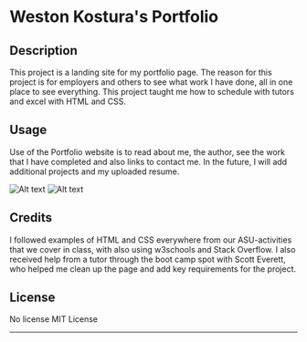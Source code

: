 # Weston Kostura's Portfolio

## Description

This project is a landing site for my portfolio page. The reason for this project is for employers and others to see what work I have done, all in one place to see everything. This project taught me how to schedule with tutors and excel with HTML and CSS.



## Usage

Use of the Portfolio website is to read about me, the author, see the work that I have completed and also links to contact me. In the future, I will add additional projects and my uploaded resume.

![Alt text](/challenge-week2/Assets/Screenshot1.png)
![Alt text](/challenge-week2/Assets/Screenshot2.png)


## Credits

I followed examples of HTML and CSS everywhere from our ASU-activities that we cover in class, with also using w3schools and Stack Overflow. 
I also received help from a tutor through the boot camp spot with Scott Everett, who helped me clean up the page and add key requirements for the project.

## License

No license
MIT License

---
